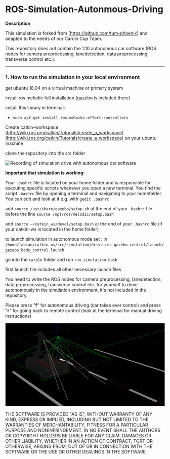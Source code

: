 # **ROS-Simulation-Autonmous-Driving** 

**Description**

This simulation is forked from [https://github.com/tum-phoenix] and adapted to the needs of our Carolo Cup Team. 

This repository does not contain the 1:10 autonomous car software (ROS nodes for camera preprocessing, lanedetection, data preprocessing, transverse control etc.).


[//]: # (Image References)

[image1]: ./output_images/itmoves-gazebosimulation.png "itmoves simulation"
[gif1]: ./output_images/ROS-simulation.gif "itmoves simulation recording"

---

### 1. How to run the simulation in your local environment

get ubuntu 18.04 on a virtual machine or primary system

install ros melodic full installation (gazebo is included there)

install this library in terminal:

* `sudo apt-get install ros-melodic-effort-controllers`

Create catkin-workspace [http://wiki.ros.org/catkin/Tutorials/create_a_workspace](http://wiki.ros.org/catkin/Tutorials/create_a_workspace) on your ubuntu machine

clone the repository into the src folder 

![Recording of simulation drive with autonomous car software][gif1]

**Important that simulation is working:**

Your `.bashrc` file is located on your home folder and is responsible for executing specific scripts whenever you open a new terminal. You find the script `.bashrc` file by opening a terminal and navigating to your homefolder. You can edit and look at it e.g. with `gedit .bashrc`

add `source /usr/share/gazebo/setup.sh` at the end of your `.bashrc` file before the line `source /opt/ros/melodic/setup.bash` 

add `source ~/catkin_ws/devel/setup.bash` at the end of your `.bashrc` file (if your catkin-ws is located in the home folder)

to launch simulation in autonomous mode set : <arg name="manual" default="false"/> in `/home/fabian/catkin_ws/src/simulation/drive_ros_gazebo_control/launch/gazebo_body_control.launch`

go into the `carolo` folder and run `run_simulation.bash`

first launch file includes all other necessary launch files

You need to write the ROS nodes for camera preprocessing, lanedetection, data preprocessing, transverse control etc. for yourself to drive autonomously in the simulation environment, it's not included in the repository.

Please press "**f**" for autonomous driving (car takes over control)
and press "**r**" for going back to remote control (look at the terminal for manual driving instructions)

![Look inside the simulation][image1]


THE SOFTWARE IS PROVIDED "AS IS", WITHOUT WARRANTY OF ANY KIND, EXPRESS OR
IMPLIED, INCLUDING BUT NOT LIMITED TO THE WARRANTIES OF MERCHANTABILITY,
FITNESS FOR A PARTICULAR PURPOSE AND NONINFRINGEMENT. IN NO EVENT SHALL THE
AUTHORS OR COPYRIGHT HOLDERS BE LIABLE FOR ANY CLAIM, DAMAGES OR OTHER
LIABILITY, WHETHER IN AN ACTION OF CONTRACT, TORT OR OTHERWISE, ARISING FROM,
OUT OF OR IN CONNECTION WITH THE SOFTWARE OR THE USE OR OTHER DEALINGS IN THE
SOFTWARE.

